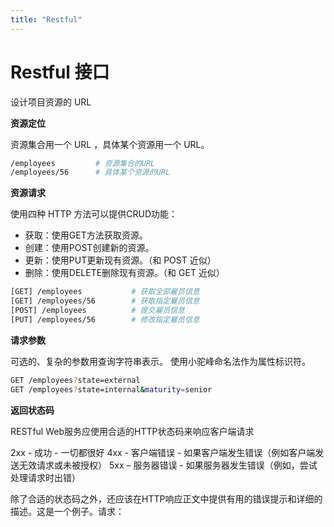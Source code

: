 ```yaml
---
title: "Restful"
---
```


# Restful 接口


设计项目资源的 URL

 **资源定位**

资源集合用一个 URL ，具体某个资源用一个 URL。


```bash
/employees         # 资源集合的URL
/employees/56      # 具体某个资源的URL
```

 **资源请求**

使用四种 HTTP 方法可以提供CRUD功能：

- 获取：使用GET方法获取资源。
- 创建：使用POST创建新的资源。
- 更新：使用PUT更新现有资源。（和 POST 近似）
- 删除：使用DELETE删除现有资源。（和 GET 近似）

```bash
[GET] /employees           # 获取全部雇员信息
[GET] /employees/56        # 获取指定雇员信息
[POST] /employees          # 提交雇员信息
[PUT] /employees/56        # 修改指定雇员信息
```

**请求参数**


可选的、复杂的参数用查询字符串表示。
使用小驼峰命名法作为属性标识符。


```bash
GET /employees?state=external
GET /employees?state=internal&maturity=senior
```



**返回状态码**


RESTful Web服务应使用合适的HTTP状态码来响应客户端请求

2xx - 成功 - 一切都很好
4xx - 客户端错误 - 如果客户端发生错误（例如客户端发送无效请求或未被授权）
5xx – 服务器错误 - 如果服务器发生错误（例如，尝试处理请求时出错）

除了合适的状态码之外，还应该在HTTP响应正文中提供有用的错误提示和详细的描述。这是一个例子。请求：